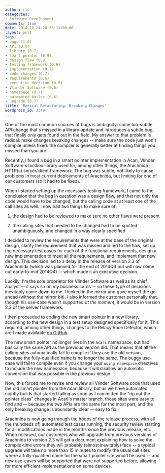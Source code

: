 ```yaml
---
author: rlc
categories:
- Software Development
comments: true
date: 2014-10-24 20:36:11+00:00
layout: post
tags:
- bugs (1.0)
- API (0.8)
- library (0.7)
- smart pointer (0.9)
- design flaw (0.8)
- testing framework (0.6)
- implementation (0.7)
- code changes (0.7)
- requirements (0.6)
- executive decision (0.5)
- Vlinder Software (0.6)
- namespace (0.7)
- automated builds (0.6)
- upgrade (0.7)
title: 'Radical Refactoring: Breaking Changes'
wordpress_id: 3349
---
```


One of the most common sources of bugs is ambiguity: some too-subtle API change that's missed in a library update and introduces a subtle bug, that finally only gets found out in the field. My answer to that problem is radical: make changes breaking changes -- make sure the code just won't compile unless fixed: the compiler is generally better at finding things you missed than you are.

<!--more-->

Recently, I found a bug in a smart pointer implementation in Acari, Vlinder Software's toolbox library used for, among other things, the Arachnida HTTP(s) server/client framework. The bug was subtle, not likely to cause problems in most current deployments of Arachnida, but limiting for one of our customers (so it had to be fixed).

When I started setting up the necessary testing framework, I came to the conclusion that the bug in question was a design flaw, and that not only the code would have to be changed, but the calling code at at least one of the call sites as well. I now had two things to make sure of:

1. the design had to be reviewed to make sure no other flaws were present

2. the calling sites that needed to be changed had to be spotted unambiguously, and changed in a way clearly specified

I decided to review the requirements that were at the base of the original design, clarify the requirement that was missed and led to the flaw, set up the necessary test cases for each of the functional requirements, design a new implementation to meet all the requirements, and implement that new design. This decision led to a delay in the release of version 2.3 of Arachnnida (which was planned for the end of 2014Q3 but will now come out early-to-mid 2014Q4) -- which made it an executive decision.

Luckily, I'm the sole proprietor for Vlinder Software as well as its chief analyst -- it says so on my business cards -- so these type of decisions inevitably come down to me. I looked in the mirror and gave myself the go-ahead (without the mirror bit). I also informed the customer personally that, though his use-case wasn't supported _at the moment_, it would be in version 2.3 of the server framework.

I then proceeded to coding the new smart pointer in a new library, according to the new design in a test setup designed specifically for it. This required, among other things, changes to the Relacy Race Detector, which are I made available [on GitHub](https://github.com/VlinderSoftware/relacy).

The new smart pointer no longer lives in the `Acari` namespace, but had basically the same API as the previous version did. That means that all the calling sites automatically fail to compile if they use the old version, because the fully-qualified name is no longer the same. The buggy use-case will fail to compile even if you change your `using namespace` directives to include the new namespace, because it will disallow an automatic conversion that was possible in the previous design.

Now, this forced me to revise and review all Vlinder Software code that used the old smart pointer from the Acari library, but as we have automated nightly builds that started failing as soon as I committed the "rip out the pointer class" changes in Acari's master branch, those sites were easy to find and -- because the two APIs are the same for the most part, and the only breaking change is abundantly clear -- easy to fix.

Arachnida is now going through the hoops of the release process, with all the (hundreds of) automated test cases running, the security review starting for all modifications made in the months since the previous release, etc. When released, our customers who will upgrade from previous versions of Arachnida to version 2.3 will get a document explaining how to solve the compile-time errors they will probably (almost inevitably) face -- a typical upgrade will take no more than 15 minutes to modify the usual call sites where a fully-qualified name for the smart pointer site would be used -- and new use-cases will be supported that were not supported before, allowing for more efficient implementations on some devices.
